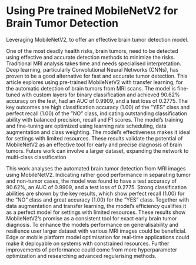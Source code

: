 # Using Pre trained MobileNetV2 for Brain Tumor Detection
Leveraging MobileNetV2, to offer an  effective brain tumor detection model.

One of the most deadly health risks, brain tumors, need to be detected using effective and accurate detection methods to minimize the risks. Traditional MRI analysis takes time and needs specialised interpretation. Deep learning, particularly Convolutional Neural Networks (CNNs), has proven to be a good alternative for fast and accurate tumor detection. This article explores using pre-trained MobileNetV2 with transfer learning, for the automatic detection of brain tumors from MRI scans. The model is fine-tuned with custom layers for binary classification and achieved 90.62% accuracy on the test, had an AUC of 0.9909, and a test loss of 0.2775. The key outcomes are high classification accuracy (1.00) of the ”YES” class and perfect recall (1.00) of the ”NO” class, indicating outstanding
classification ability with balanced precision, recall and F1 scores. The model’s training and fine-tuning are optimized using learning rate scheduling, data augmentation and class weighting. The model’s effectiveness makes it ideal for settings with limited resources. These results validate the potential of MobileNetV2 as an effective tool for early and precise diagnosis of brain tumors. Future work can involve a larger dataset, expanding the network to multi-class classification

This work analyses the automated brain tumor detection from MRI images using MobileNetV2. Indicating rather good performance in separating tumor and non-tumor cases, the model was found to have a test accuracy of 90.62%, an AUC of 0.9909, and a test loss of 0.2775. Strong classification abilities are shown by the key results, which show perfect recall (1.00) for the ”NO” class and great
accuracy (1.00) for the ”YES” class. Together with data augmentation and transfer learning, the model’s efficiency qualifies it as a perfect model for settings with limited resources. These results show MobileNetV2’s promise as a consistent tool for exact early brain tumor diagnosis. To enhance the models performance on generalisability and resilience user larger dataset with various MRI images could be beneficial. Edge or mobile platform model optimisation for real-time applications could make it deployable on systems with constrained resources. Further improvements of performance could come from more hyperparameter optimization and researching advanced regularising methods.
